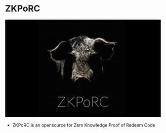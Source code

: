 # ZKPoRC
![](./assets/ZKPoRC.png)

* ZKPoRC is an opensource for Zero Knowledge Proof of Redeem Code